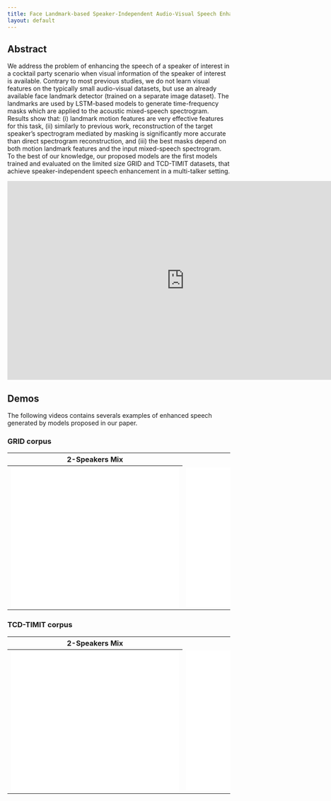 ```yaml
---
title: Face Landmark-based Speaker-Independent Audio-Visual Speech Enhancement in Multi-Talker Environments
layout: default
---
```


## Abstract
We address the problem of enhancing the speech of a speaker of interest in a cocktail party scenario when visual information of the speaker of interest is available. Contrary to most previous studies, we do not learn visual features on the typically small audio-visual datasets, but use an already available face landmark detector (trained on a separate image dataset). The landmarks are used by LSTM-based models to generate time-frequency masks which are applied to the acoustic mixed-speech spectrogram. Results show that: (i) landmark motion features are very effective features for this task, (ii) similarly to previous work, reconstruction of the target speaker’s spectrogram mediated by masking is significantly more accurate than direct spectrogram reconstruction, and (iii) the best masks depend on both motion landmark features and the input mixed-speech spectrogram. To the best of our knowledge, our proposed models are the first models trained and evaluated on the limited size GRID and TCD-TIMIT datasets, that achieve speaker-independent speech enhancement in a multi-talker setting.

<div align="center">
<iframe
width="800" height="450" src="https://www.youtube.com/embed/_him5fsvXyM" frameborder="0" allow="accelerometer; autoplay; encrypted-media; gyroscope; picture-in-picture" allowfullscreen>
</iframe>
</div>

## Demos
The following videos contains severals examples of enhanced speech generated by models proposed in our paper.

### GRID corpus

<div align="center">
<table id="mytable" border="0">
  <tr>
    <th>2-Speakers Mix</th>
    <th>3-Speakers Mix</th> 
  </tr>
  <tr>
    <th><iframe width="380" height="317" src="videos/grid_2spk.mp4" frameborder="0" allow="accelerometer; encrypted-media; gyroscope; picture-in-picture" allowfullscreen> </iframe></th>
    <td><iframe width="380" height="317" src="videos/grid_3spk.mp4" frameborder="0" allow="accelerometer; encrypted-media; gyroscope; picture-in-picture" allowfullscreen> </iframe></td> 
  </tr>
</table>
</div>

### TCD-TIMIT corpus

<div align="center">
<table>
  <tr>
    <th>2-Speakers Mix</th>
    <th>3-Speakers Mix</th> 
  </tr>
  <tr>
    <th><iframe width="380" height="317" src="videos/timit_2spk.mp4" frameborder="0" allow="accelerometer; encrypted-media; gyroscope; picture-in-picture" allowfullscreen> </iframe></th>
    <td><iframe width="380" height="317" src="videos/timit_3spk.mp4" frameborder="0" allow="accelerometer; encrypted-media; gyroscope; picture-in-picture" allowfullscreen> </iframe></td> 
  </tr>
</table>
</div>
